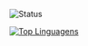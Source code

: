 ![Status](https://github-readme-stats.vercel.app/api?username=leandromoh&show_icons=true)

[![Top Linguagens](https://github-readme-stats.vercel.app/api/top-langs/?username=leandromoh&layout=compact)](https://github.com/leandromoh/github-readme-stats)
